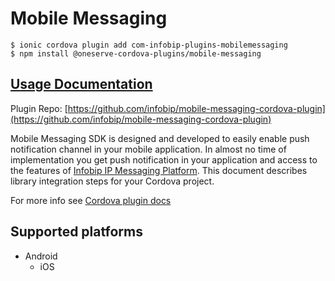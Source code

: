 # Mobile Messaging

```
$ ionic cordova plugin add com-infobip-plugins-mobilemessaging
$ npm install @oneserve-cordova-plugins/mobile-messaging
```

## [Usage Documentation](https://oneserve.gitbook.io/oneserve-cordova-plugins/plugins/mobile-messaging/)

Plugin Repo: [https://github.com/infobip/mobile-messaging-cordova-plugin](https://github.com/infobip/mobile-messaging-cordova-plugin)

Mobile Messaging SDK is designed and developed to easily enable push notification channel in your mobile application.
In almost no time of implementation you get push notification in your application and access to the features of [Infobip IP Messaging Platform](https://portal.infobip.com/push/).
This document describes library integration steps for your Cordova project.

For more info see [Cordova plugin docs](https://github.com/infobip/mobile-messaging-cordova-plugin)

## Supported platforms

- Android
  - iOS
  


